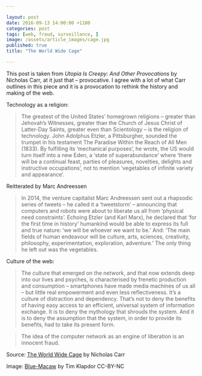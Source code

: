 ```yaml
---

layout: post
date: 2016-09-13 14:00:00 +1100
categories: post
tags: [web, fraud, surveillance, ]
image: /assets/article_images/cage.jpg
published: true
title: "The World Wide Cage"

---
```


This post is taken from *Utopia Is Creepy: And Other Provocations* by Nicholas Carr, at it just that – provocative. I agree with a lot of what Carr outlines in this piece and it is a provocation to rethink the history and making of the web. 

Technology as a religion:

>The greatest of the United States’ homegrown religions – greater than Jehovah’s Witnesses, greater than the Church of Jesus Christ of Latter-Day Saints, greater even than Scientology – is the religion of technology. John Adolphus Etzler, a Pittsburgher, sounded the trumpet in his testament The Paradise Within the Reach of All Men (1833). By fulfilling its ‘mechanical purposes’, he wrote, the US would turn itself into a new Eden, a ‘state of superabundance’ where ‘there will be a continual feast, parties of pleasures, novelties, delights and instructive occupations’, not to mention ‘vegetables of infinite variety and appearance’.

Reitterated by Marc Andreessen

> In 2014, the venture capitalist Marc Andreessen sent out a rhapsodic series of tweets – he called it a ‘tweetstorm’ – announcing that computers and robots were about to liberate us all from ‘physical need constraints’. Echoing Etzler (and Karl Marx), he declared that ‘for the first time in history’ humankind would be able to express its full and true nature: ‘we will be whoever we want to be.’ And: ‘The main fields of human endeavour will be culture, arts, sciences, creativity, philosophy, experimentation, exploration, adventure.’ The only thing he left out was the vegetables.

Culture of the web:

>The culture that emerged on the network, and that now extends deep into our lives and psyches, is characterised by frenetic production and consumption – smartphones have made media machines of us all – but little real empowerment and even less reflectiveness. It’s a culture of distraction and dependency. That’s not to deny the benefits of having easy access to an efficient, universal system of information exchange. It is to deny the mythology that shrouds the system. And it is to deny the assumption that the system, in order to provide its benefits, had to take its present form.

>The idea of the computer network as an engine of liberation is an innocent fraud.



Source: [The World Wide Cage](https://aeon.co/essays/the-internet-as-an-engine-of-liberation-is-an-innocent-fraud) by Nicholas Carr
 
Image: [Blue-Macaw](https://flic.kr/p/D8jV3A) by Tim Klapdor CC-BY-NC